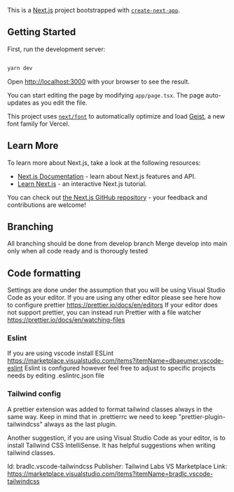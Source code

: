 This is a [Next.js](https://nextjs.org) project bootstrapped with [`create-next-app`](https://nextjs.org/docs/app/api-reference/cli/create-next-app).

## Getting Started

First, run the development server:

```bash

yarn dev

```

Open [http://localhost:3000](http://localhost:3000) with your browser to see the result.

You can start editing the page by modifying `app/page.tsx`. The page auto-updates as you edit the file.

This project uses [`next/font`](https://nextjs.org/docs/app/building-your-application/optimizing/fonts) to automatically optimize and load [Geist](https://vercel.com/font), a new font family for Vercel.

## Learn More

To learn more about Next.js, take a look at the following resources:

- [Next.js Documentation](https://nextjs.org/docs) - learn about Next.js features and API.
- [Learn Next.js](https://nextjs.org/learn) - an interactive Next.js tutorial.

You can check out [the Next.js GitHub repository](https://github.com/vercel/next.js) - your feedback and contributions are welcome!

## Branching

All branching should be done from develop branch
Merge develop into main only when all code ready and is thorougly tested

## Code formatting

Settings are done under the assumption that you will be using Visual Studio Code as your editor.
If you are using any other editor please see here how to configure prettier https://prettier.io/docs/en/editors
If your editor does not support prettier, you can instead run Prettier with a file watcher https://prettier.io/docs/en/watching-files

### Eslint

If you are using vscode install ESLint https://marketplace.visualstudio.com/items?itemName=dbaeumer.vscode-eslint
Eslint is configured however feel free to adjust to specific projects needs by editing .eslintrc.json file

### Tailwind config

A prettier extension was added to format tailwind classes always in the same way.
Keep in mind that in .prettierrc we need to keep "prettier-plugin-tailwindcss" always as the last plugin.

Another suggestion, if you are using Visual Studio Code as your editor, is to install Tailwind CSS IntelliSense.
It has helpful suggestions when writing tailwind classes.

Id: bradlc.vscode-tailwindcss
Publisher: Tailwind Labs
VS Marketplace Link: https://marketplace.visualstudio.com/items?itemName=bradlc.vscode-tailwindcss
